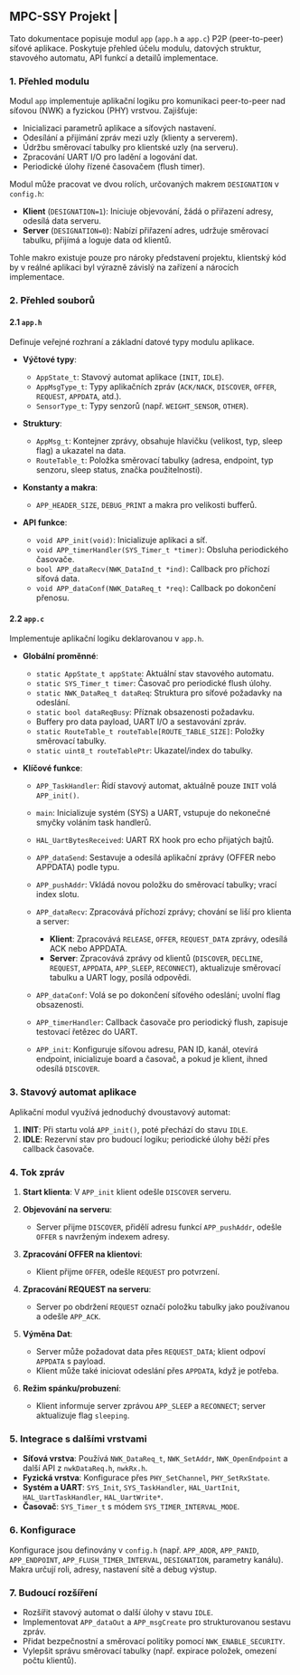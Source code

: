 ## MPC-SSY Projekt | 

Tato dokumentace popisuje modul `app` (`app.h` a `app.c`) P2P (peer-to-peer) síťové aplikace. Poskytuje přehled účelu modulu, datových struktur, stavového automatu, API funkcí a detailů implementace.

### 1. Přehled modulu

Modul `app` implementuje aplikační logiku pro komunikaci peer-to-peer nad síťovou (NWK) a fyzickou (PHY) vrstvou. Zajišťuje:

* Inicializaci parametrů aplikace a síťových nastavení.
* Odesílání a přijímání zpráv mezi uzly (klienty a serverem).
* Údržbu směrovací tabulky pro klientské uzly (na serveru).
* Zpracování UART I/O pro ladění a logování dat.
* Periodické úlohy řízené časovačem (flush timer).

Modul může pracovat ve dvou rolích, určovaných makrem `DESIGNATION` v `config.h`:

* **Klient** (`DESIGNATION=1`): Iniciuje objevování, žádá o přiřazení adresy, odesílá data serveru.
* **Server** (`DESIGNATION=0`): Nabízí přiřazení adres, udržuje směrovací tabulku, přijímá a loguje data od klientů.

Tohle makro existuje pouze pro nároky představení projektu, klientský kód by v reálné aplikaci byl výrazně závislý na zařízení a nárocích implementace.

### 2. Přehled souborů

#### 2.1 `app.h`

Definuje veřejné rozhraní a základní datové typy modulu aplikace.

* **Výčtové typy**:

  * `AppState_t`: Stavový automat aplikace (`INIT`, `IDLE`).
  * `AppMsgType_t`: Typy aplikačních zpráv (`ACK/NACK`, `DISCOVER`, `OFFER`, `REQUEST`, `APPDATA`, atd.).
  * `SensorType_t`: Typy senzorů (např. `WEIGHT_SENSOR`, `OTHER`).

* **Struktury**:

  * `AppMsg_t`: Kontejner zprávy, obsahuje hlavičku (velikost, typ, sleep flag) a ukazatel na data.
  * `RouteTable_t`: Položka směrovací tabulky (adresa, endpoint, typ senzoru, sleep status, značka použitelnosti).

* **Konstanty a makra**:

  * `APP_HEADER_SIZE`, `DEBUG_PRINT` a makra pro velikosti bufferů.

* **API funkce**:

  * `void APP_init(void)`: Inicializuje aplikaci a síť.
  * `void APP_timerHandler(SYS_Timer_t *timer)`: Obsluha periodického časovače.
  * `bool APP_dataRecv(NWK_DataInd_t *ind)`: Callback pro příchozí síťová data.
  * `void APP_dataConf(NWK_DataReq_t *req)`: Callback po dokončení přenosu.

#### 2.2 `app.c`

Implementuje aplikační logiku deklarovanou v `app.h`.

* **Globální proměnné**:

  * `static AppState_t appState`: Aktuální stav stavového automatu.
  * `static SYS_Timer_t timer`: Časovač pro periodické flush úlohy.
  * `static NWK_DataReq_t dataReq`: Struktura pro síťové požadavky na odeslání.
  * `static bool dataReqBusy`: Příznak obsazenosti požadavku.
  * Buffery pro data payload, UART I/O a sestavování zpráv.
  * `static RouteTable_t routeTable[ROUTE_TABLE_SIZE]`: Položky směrovací tabulky.
  * `static uint8_t routeTablePtr`: Ukazatel/index do tabulky.

* **Klíčové funkce**:

  * `APP_TaskHandler`: Řídí stavový automat, aktuálně pouze `INIT` volá `APP_init()`.
  * `main`: Inicializuje systém (SYS) a UART, vstupuje do nekonečné smyčky voláním task handlerů.
  * `HAL_UartBytesReceived`: UART RX hook pro echo přijatých bajtů.
  * `APP_dataSend`: Sestavuje a odesílá aplikační zprávy (OFFER nebo APPDATA) podle typu.
  * `APP_pushAddr`: Vkládá novou položku do směrovací tabulky; vrací index slotu.
  * `APP_dataRecv`: Zpracovává příchozí zprávy; chování se liší pro klienta a server:

    * **Klient**: Zpracovává `RELEASE`, `OFFER`, `REQUEST_DATA` zprávy, odesílá ACK nebo APPDATA.
    * **Server**: Zpracovává zprávy od klientů (`DISCOVER`, `DECLINE`, `REQUEST`, `APPDATA`, `APP_SLEEP`, `RECONNECT`), aktualizuje směrovací tabulku a UART logy, posílá odpovědi.
  * `APP_dataConf`: Volá se po dokončení síťového odeslání; uvolní flag obsazenosti.
  * `APP_timerHandler`: Callback časovače pro periodický flush, zapisuje testovací řetězec do UART.
  * `APP_init`: Konfiguruje síťovou adresu, PAN ID, kanál, otevírá endpoint, inicializuje board a časovač, a pokud je klient, ihned odesílá `DISCOVER`.

### 3. Stavový automat aplikace

Aplikační modul využívá jednoduchý dvoustavový automat:

1. **INIT**: Při startu volá `APP_init()`, poté přechází do stavu `IDLE`.
2. **IDLE**: Rezervní stav pro budoucí logiku; periodické úlohy běží přes callback časovače.

### 4. Tok zpráv

1. **Start klienta**: V `APP_init` klient odešle `DISCOVER` serveru.
2. **Objevování na serveru**:

   * Server přijme `DISCOVER`, přidělí adresu funkcí `APP_pushAddr`, odešle `OFFER` s navrženým indexem adresy.
3. **Zpracování OFFER na klientovi**:

   * Klient přijme `OFFER`, odešle `REQUEST` pro potvrzení.
4. **Zpracování REQUEST na serveru**:

   * Server po obdržení `REQUEST` označí položku tabulky jako používanou a odešle `APP_ACK`.
5. **Výměna Dat**:

   * Server může požadovat data přes `REQUEST_DATA`; klient odpoví `APPDATA` s payload.
   * Klient může také iniciovat odeslání přes `APPDATA`, když je potřeba.
6. **Režim spánku/probuzení**:

   * Klient informuje server zprávou `APP_SLEEP` a `RECONNECT`; server aktualizuje flag `sleeping`.

### 5. Integrace s dalšími vrstvami

* **Síťová vrstva**: Používá `NWK_DataReq_t`, `NWK_SetAddr`, `NWK_OpenEndpoint` a další API z `nwkDataReq.h`, `nwkRx.h`.
* **Fyzická vrstva**: Konfigurace přes `PHY_SetChannel`, `PHY_SetRxState`.
* **Systém a UART**: `SYS_Init`, `SYS_TaskHandler`, `HAL_UartInit`, `HAL_UartTaskHandler`, `HAL_UartWrite*`.
* **Časovač**: `SYS_Timer_t` s módem `SYS_TIMER_INTERVAL_MODE`.

### 6. Konfigurace

Konfigurace jsou definovány v `config.h` (např. `APP_ADDR`, `APP_PANID`, `APP_ENDPOINT`, `APP_FLUSH_TIMER_INTERVAL`, `DESIGNATION`, parametry kanálu). Makra určují roli, adresy, nastavení sítě a debug výstup.

### 7. Budoucí rozšíření

* Rozšířit stavový automat o další úlohy v stavu `IDLE`.
* Implementovat `APP_dataOut` a `APP_msgCreate` pro strukturovanou sestavu zpráv.
* Přidat bezpečnostní a směrovací politiky pomocí `NWK_ENABLE_SECURITY`.
* Vylepšit správu směrovací tabulky (např. expirace položek, omezení počtu klientů).

